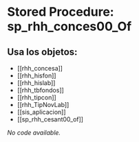 # Stored Procedure: sp_rhh_conces00_Of

## Usa los objetos:
- [[rhh_concesa]]
- [[rhh_hisfon]]
- [[rhh_hislab]]
- [[rhh_tbfondos]]
- [[rhh_tipcon]]
- [[rhh_TipNovLab]]
- [[sis_aplicacion]]
- [[sp_rhh_cesant00_of]]

*No code available.*
